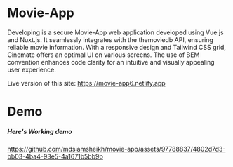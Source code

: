 
# Movie-App
Developing  is a secure Movie-App web application developed using Vue.js and Nuxt.js. It seamlessly integrates with the themoviedb API, ensuring reliable movie information. With a responsive design and Tailwind CSS grid, Cinemate offers an optimal UI on various screens. The use of BEM convention enhances code clarity for an intuitive and visually appealing user experience.

Live version of this site: https://movie-app6.netlify.app

# Demo

##### Here's Working demo

https://github.com/mdsiamsheikh/movie-app/assets/97788837/4802d7d3-bb03-4ba4-93e5-4a1671b5bb9b

